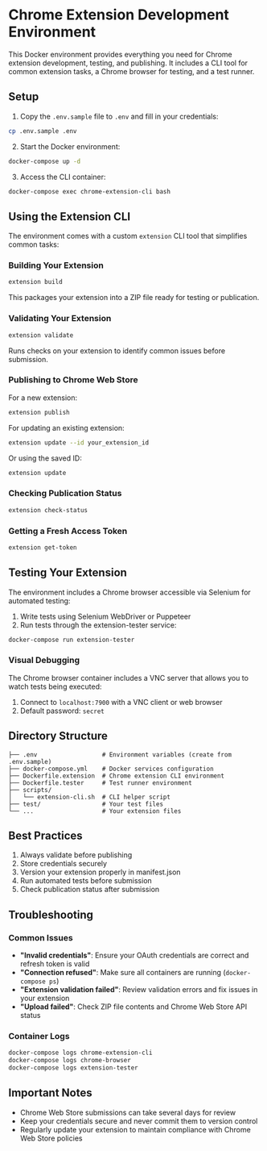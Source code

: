# Chrome Extension Development Environment

This Docker environment provides everything you need for Chrome extension development, testing, and publishing. It includes a CLI tool for common extension tasks, a Chrome browser for testing, and a test runner.

## Setup

1. Copy the `.env.sample` file to `.env` and fill in your credentials:

```bash
cp .env.sample .env
```

2. Start the Docker environment:

```bash
docker-compose up -d
```

3. Access the CLI container:

```bash
docker-compose exec chrome-extension-cli bash
```

## Using the Extension CLI

The environment comes with a custom `extension` CLI tool that simplifies common tasks:

### Building Your Extension

```bash
extension build
```

This packages your extension into a ZIP file ready for testing or publication.

### Validating Your Extension

```bash
extension validate
```

Runs checks on your extension to identify common issues before submission.

### Publishing to Chrome Web Store

For a new extension:
```bash
extension publish
```

For updating an existing extension:
```bash
extension update --id your_extension_id
```

Or using the saved ID:
```bash
extension update
```

### Checking Publication Status

```bash
extension check-status
```

### Getting a Fresh Access Token

```bash
extension get-token
```

## Testing Your Extension

The environment includes a Chrome browser accessible via Selenium for automated testing:

1. Write tests using Selenium WebDriver or Puppeteer
2. Run tests through the extension-tester service:

```bash
docker-compose run extension-tester
```

### Visual Debugging

The Chrome browser container includes a VNC server that allows you to watch tests being executed:

1. Connect to `localhost:7900` with a VNC client or web browser
2. Default password: `secret`

## Directory Structure

```
├── .env                  # Environment variables (create from .env.sample)
├── docker-compose.yml    # Docker services configuration
├── Dockerfile.extension  # Chrome extension CLI environment
├── Dockerfile.tester     # Test runner environment
├── scripts/
│   └── extension-cli.sh  # CLI helper script
├── test/                 # Your test files
└── ...                   # Your extension files
```

## Best Practices

1. Always validate before publishing
2. Store credentials securely
3. Version your extension properly in manifest.json
4. Run automated tests before submission
5. Check publication status after submission

## Troubleshooting

### Common Issues

- **"Invalid credentials"**: Ensure your OAuth credentials are correct and refresh token is valid
- **"Connection refused"**: Make sure all containers are running (`docker-compose ps`)
- **"Extension validation failed"**: Review validation errors and fix issues in your extension
- **"Upload failed"**: Check ZIP file contents and Chrome Web Store API status

### Container Logs

```bash
docker-compose logs chrome-extension-cli
docker-compose logs chrome-browser
docker-compose logs extension-tester
```

## Important Notes

- Chrome Web Store submissions can take several days for review
- Keep your credentials secure and never commit them to version control
- Regularly update your extension to maintain compliance with Chrome Web Store policies